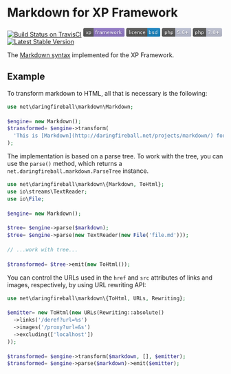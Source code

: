 Markdown for XP Framework
=========================

[![Build Status on TravisCI](https://secure.travis-ci.org/xp-forge/markdown.svg)](http://travis-ci.org/xp-forge/markdown)
[![XP Framework Module](https://raw.githubusercontent.com/xp-framework/web/master/static/xp-framework-badge.png)](https://github.com/xp-framework/core)
[![BSD Licence](https://raw.githubusercontent.com/xp-framework/web/master/static/licence-bsd.png)](https://github.com/xp-framework/core/blob/master/LICENCE.md)
[![Required PHP 5.6+](https://raw.githubusercontent.com/xp-framework/web/master/static/php-5_6plus.png)](http://php.net/)
[![Supports PHP 7.0+](https://raw.githubusercontent.com/xp-framework/web/master/static/php-7_0plus.png)](http://php.net/)
[![Latest Stable Version](https://poser.pugx.org/xp-forge/markdown/version.png)](https://packagist.org/packages/xp-forge/markdown)

The [Markdown syntax](http://daringfireball.net/projects/markdown/syntax) implemented for the XP Framework.

Example
-------
To transform markdown to HTML, all that is necessary is the following:

```php
use net\daringfireball\markdown\Markdown;

$engine= new Markdown();
$transformed= $engine->transform(
  'This is [Markdown](http://daringfireball.net/projects/markdown/) for **XP**'
);
```

The implementation is based on a parse tree. To work with the tree, you can use the `parse()` method, which returns a `net.daringfireball.markdown.ParseTree` instance.

```php
use net\daringfireball\markdown\{Markdown, ToHtml};
use io\streams\TextReader;
use io\File;

$engine= new Markdown();

$tree= $engine->parse($markdown);
$tree= $engine->parse(new TextReader(new File('file.md')));

// ...work with tree...

$transformed= $tree->emit(new ToHtml());
```

You can control the URLs used in the `href` and `src` attributes of links and images, respectively, by using URL rewriting API:

```php
use net\daringfireball\markdown\{ToHtml, URLs, Rewriting};

$emitter= new ToHtml(new URLs(Rewriting::absolute()
  ->links('/deref?url=%s')
  ->images('/proxy?url=&s')
  ->excluding(['localhost'])
));

$transformed= $engine->transform($markdown, [], $emitter);
$transformed= $engine->parse($markdown)->emit($emitter);
```